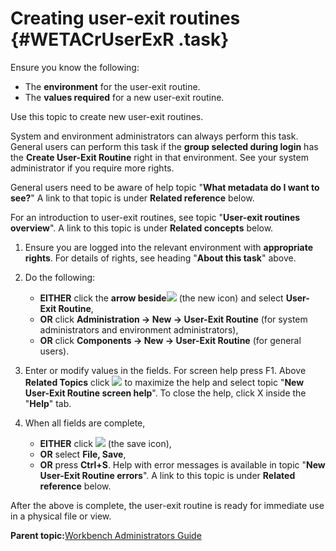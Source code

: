 # Creating user-exit routines {#WETACrUserExR .task}

Ensure you know the following:

-   The **environment** for the user-exit routine.
-   The **values required** for a new user-exit routine.

Use this topic to create new user-exit routines.

System and environment administrators can always perform this task. General users can perform this task if the **group selected during login** has the **Create User-Exit Routine** right in that environment. See your system administrator if you require more rights.

General users need to be aware of help topic "**What metadata do I want to see?**" A link to that topic is under **Related reference** below.

For an introduction to user-exit routines, see topic "**User-exit routines overview**". A link to this topic is under **Related concepts** below.

1.  Ensure you are logged into the relevant environment with **appropriate rights**. For details of rights, see heading "**About this task**" above.

2.  Do the following:

    -   **EITHER** click the **arrow beside**![](images/Icon_New_08.GIF) \(the new icon\) and select **User-Exit Routine**,
    -   **OR** click **Administration -\> New -\> User-Exit Routine** \(for system administrators and environment administrators\),
    -   **OR** click **Components -\> New -\> User-Exit Routine** \(for general users\).
3.  Enter or modify values in the fields. For screen help press F1. Above **Related Topics** click ![](images/Icon_Maximize_01.GIF) to maximize the help and select topic "**New User-Exit Routine screen help**". To close the help, click X inside the "**Help**" tab.

4.  When all fields are complete,

    -   **EITHER** click ![](images/Icon_Save_03.GIF) \(the save icon\),
    -   **OR** select **File, Save**,
    -   **OR** press **Ctrl+S**.
    Help with error messages is available in topic "**New User-Exit Routine errors**". A link to this topic is under **Related reference** below.


After the above is complete, the user-exit routine is ready for immediate use in a physical file or view.

**Parent topic:**[Workbench Administrators Guide](../html/AAR582WEAdmin.md)

